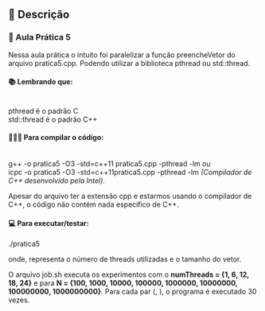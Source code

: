 ## 🎈 Descrição 
### 📌 Aula Prática 5
Nessa aula prática o intuito foi paralelizar a função preencheVetor do arquivo pratica5.cpp.
Podendo utilizar a biblioteca pthread ou std::thread.

#### 📚 Lembrando que:
<br> pthread é o padrão C
<br> std::thread é o padrão C++

#### 👨🏻‍💻 Para compilar o código:
<br>g++ -o pratica5 -O3 -std=c++11 pratica5.cpp -pthread -lm
ou
<br>icpc -o pratica5 -O3 -std=c++11pratica5.cpp -pthread -lm <em>(Compilador de C++ desenvolvido pela Intel).</em>

Apesar do arquivo ter a extensão cpp e estarmos usando o compilador de C++, o código não contém nada específico de C++. 

#### 💻 Para executar/testar:
./pratica5 <numThreads> <N>

onde, <numThreads> representa o número de threads utilizadas e <N> o tamanho do vetor. 

O arquivo job.sh executa os experimentos com o <b>numThreads = {1, 6, 12, 18, 24}</b> e para <b>N =  {100, 1000, 10000, 100000, 1000000, 10000000, 100000000, 1000000000}</b>. Para cada par (<N>, <NumThreads>), o programa é executado 30 vezes. 
